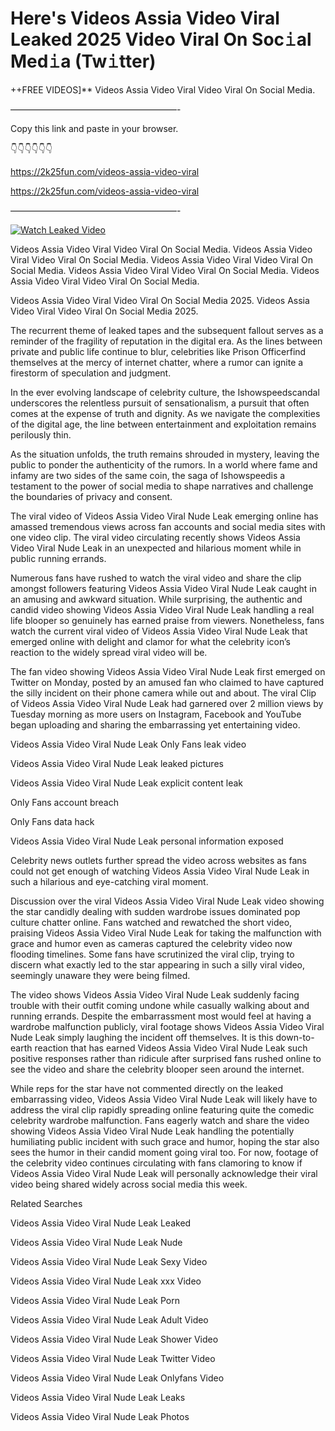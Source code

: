 # Here's Videos Assia Video Viral Leaked 2025 Video Viral On Soc𝚒al Med𝚒a (Tw𝚒tter)

++FREE VIDEOS]** Videos Assia Video Viral Video Viral On Social Media.

———————————————————-

Copy this link and paste in your browser.

👇👇👇👇👇👇

https://2k25fun.com/videos-assia-video-viral

https://2k25fun.com/videos-assia-video-viral

———————————————————-

[![Watch Leaked Video](https://miro.medium.com/v2/resize:fit:828/format:webp/1*cilzJN44JGOrTw9NJCrNHA.gif "Watch Leaked Video")](https://2k25fun.com/videos-assia-video-viral)

Videos Assia Video Viral Video Viral On Social Media. Videos Assia Video Viral Video Viral On Social Media. Videos Assia Video Viral Video Viral On Social Media. Videos Assia Video Viral Video Viral On Social Media. Videos Assia Video Viral Video Viral On Social Media.

Videos Assia Video Viral Video Viral On Social Media 2025. Videos Assia Video Viral Video Viral On Social Media 2025.

The recurrent theme of leaked tapes and the subsequent fallout serves as a reminder of the fragility of reputation in the digital era. As the lines between private and public life continue to blur, celebrities like Prison Officerfind themselves at the mercy of internet chatter, where a rumor can ignite a firestorm of speculation and judgment.

In the ever evolving landscape of celebrity culture, the Ishowspeedscandal underscores the relentless pursuit of sensationalism, a pursuit that often comes at the expense of truth and dignity. As we navigate the complexities of the digital age, the line between entertainment and exploitation remains perilously thin.

As the situation unfolds, the truth remains shrouded in mystery, leaving the public to ponder the authenticity of the rumors. In a world where fame and infamy are two sides of the same coin, the saga of Ishowspeedis a testament to the power of social media to shape narratives and challenge the boundaries of privacy and consent.

The viral video of Videos Assia Video Viral Nude Leak emerging online has amassed tremendous views across fan accounts and social media sites with one video clip. The viral video circulating recently shows Videos Assia Video Viral Nude Leak in an unexpected and hilarious moment while in public running errands.

Numerous fans have rushed to watch the viral video and share the clip amongst followers featuring Videos Assia Video Viral Nude Leak caught in an amusing and awkward situation. While surprising, the authentic and candid video showing Videos Assia Video Viral Nude Leak handling a real life blooper so genuinely has earned praise from viewers. Nonetheless, fans watch the current viral video of Videos Assia Video Viral Nude Leak that emerged online with delight and clamor for what the celebrity icon’s reaction to the widely spread viral video will be.

The fan video showing Videos Assia Video Viral Nude Leak first emerged on Twitter on Monday, posted by an amused fan who claimed to have captured the silly incident on their phone camera while out and about. The viral Clip of Videos Assia Video Viral Nude Leak had garnered over 2 million views by Tuesday morning as more users on Instagram, Facebook and YouTube began uploading and sharing the embarrassing yet entertaining video.

Videos Assia Video Viral Nude Leak Only Fans leak video

Videos Assia Video Viral Nude Leak leaked pictures

Videos Assia Video Viral Nude Leak explicit content leak

Only Fans account breach

Only Fans data hack

Videos Assia Video Viral Nude Leak personal information exposed

Celebrity news outlets further spread the video across websites as fans could not get enough of watching Videos Assia Video Viral Nude Leak in such a hilarious and eye-catching viral moment.

Discussion over the viral Videos Assia Video Viral Nude Leak video showing the star candidly dealing with sudden wardrobe issues dominated pop culture chatter online. Fans watched and rewatched the short video, praising Videos Assia Video Viral Nude Leak for taking the malfunction with grace and humor even as cameras captured the celebrity video now flooding timelines. Some fans have scrutinized the viral clip, trying to discern what exactly led to the star appearing in such a silly viral video, seemingly unaware they were being filmed.

The video shows Videos Assia Video Viral Nude Leak suddenly facing trouble with their outfit coming undone while casually walking about and running errands. Despite the embarrassment most would feel at having a wardrobe malfunction publicly, viral footage shows Videos Assia Video Viral Nude Leak simply laughing the incident off themselves. It is this down-to-earth reaction that has earned Videos Assia Video Viral Nude Leak such positive responses rather than ridicule after surprised fans rushed online to see the video and share the celebrity blooper seen around the internet.

While reps for the star have not commented directly on the leaked embarrassing video, Videos Assia Video Viral Nude Leak will likely have to address the viral clip rapidly spreading online featuring quite the comedic celebrity wardrobe malfunction. Fans eagerly watch and share the video showing Videos Assia Video Viral Nude Leak handling the potentially humiliating public incident with such grace and humor, hoping the star also sees the humor in their candid moment going viral too. For now, footage of the celebrity video continues circulating with fans clamoring to know if Videos Assia Video Viral Nude Leak will personally acknowledge their viral video being shared widely across social media this week.

Related Searches

Videos Assia Video Viral Nude Leak Leaked

Videos Assia Video Viral Nude Leak Nude

Videos Assia Video Viral Nude Leak Sexy Video

Videos Assia Video Viral Nude Leak xxx Video

Videos Assia Video Viral Nude Leak Porn

Videos Assia Video Viral Nude Leak Adult Video

Videos Assia Video Viral Nude Leak Shower Video

Videos Assia Video Viral Nude Leak Twitter Video

Videos Assia Video Viral Nude Leak Onlyfans Video

Videos Assia Video Viral Nude Leak Leaks

Videos Assia Video Viral Nude Leak Photos